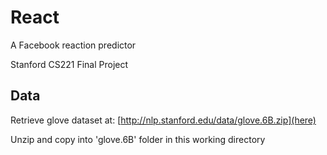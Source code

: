# React
A Facebook reaction predictor

Stanford CS221 Final Project

## Data
Retrieve glove dataset at: [http://nlp.stanford.edu/data/glove.6B.zip](here)

Unzip and copy into 'glove.6B' folder in this working directory
